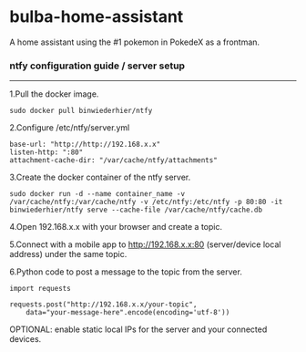 # bulba-home-assistant
A home assistant using the #1 pokemon in PokedeX as a frontman.


### ntfy configuration guide / server setup
------------------------------------------

1.Pull the docker image. 

	sudo docker pull binwiederhier/ntfy

2.Configure /etc/ntfy/server.yml

	base-url: "http://http://192.168.x.x"
	listen-http: ":80"
	attachment-cache-dir: "/var/cache/ntfy/attachments"

3.Create the docker container of the ntfy server.

	sudo docker run -d --name container_name -v /var/cache/ntfy:/var/cache/ntfy -v /etc/ntfy:/etc/ntfy -p 80:80 -it binwiederhier/ntfy serve --cache-file /var/cache/ntfy/cache.db

4.Open 192.168.x.x with your browser and create a topic.

5.Connect with a mobile app to http://192.168.x.x:80 (server/device local address) under the same topic.

6.Python code to post a message to the topic from the server.

	import requests

	requests.post("http://192.168.x.x/your-topic",
    	data="your-message-here".encode(encoding='utf-8'))

OPTIONAL: enable static local IPs for the server and your connected devices.

